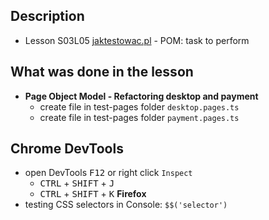 ## Description
- Lesson S03L05 [jaktestowac.pl](https://jaktestowac.pl/lesson/pw1s03l05/) - POM: task to perform
 
## What was done in the lesson
- **Page Object Model - Refactoring desktop and payment**
    - create file in test-pages folder `desktop.pages.ts`
    - create file in test-pages folder `payment.pages.ts`

## Chrome DevTools

- open DevTools <kbd>F12</kbd> or right click `Inspect`  
    - <kbd>CTRL</kbd> + <kbd>SHIFT</kbd> + <kbd>J</kbd>  
    - <kbd>CTRL</kbd> + <kbd>SHIFT</kbd> + <kbd>K</kbd> **Firefox**
- testing CSS selectors in Console: `$$('selector')`  
